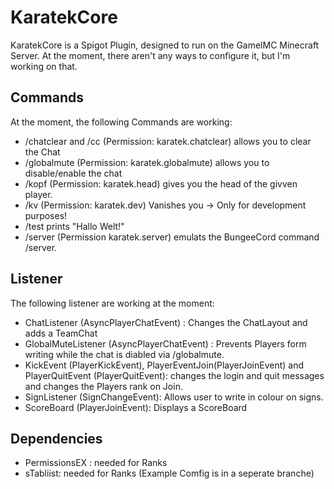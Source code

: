 # KaratekCore
KaratekCore is a Spigot Plugin, designed to run on the GamelMC Minecraft Server.
At the moment, there aren't any ways to configure it, but I'm working on that.
## Commands
At the moment, the following Commands are working:
* /chatclear and /cc (Permission: karatek.chatclear) allows you to clear the Chat
* /globalmute (Permission: karatek.globalmute) allows you to disable/enable the chat
* /kopf (Permission: karatek.head) gives you the head of the givven player.
* /kv (Permission: karatek.dev) Vanishes you -> Only for development purposes!
* /test prints "Hallo Welt!"
* /server (Permission karatek.server) emulats the BungeeCord command /server.

## Listener
The following listener are working at the moment:
* ChatListener (AsyncPlayerChatEvent) : Changes the ChatLayout and adds a TeamChat
* GlobalMuteListener (AsyncPlayerChatEvent) : Prevents Players form writing while the chat is diabled via /globalmute.
* KickEvent (PlayerKickEvent), PlayerEventJoin(PlayerJoinEvent) and PlayerQuitEvent (PlayerQuitEvent): changes the login and quit messages and changes the Players rank on Join.
* SignListener (SignChangeEvent): Allows user to write in colour on signs.
* ScoreBoard (PlayerJoinEvent): Displays a ScoreBoard

## Dependencies
* PermissionsEX : needed for Ranks
* sTabliist: needed for Ranks (Example Comfig is in a seperate branche)
